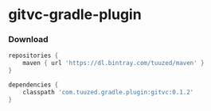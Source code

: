# gitvc-gradle-plugin

### Download

``` groovy
repositories {
    maven { url 'https://dl.bintray.com/tuuzed/maven' }
}

dependencies {
    classpath 'com.tuuzed.gradle.plugin:gitvc:0.1.2'
}
```


 
